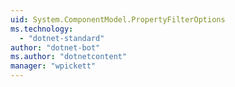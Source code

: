 ```yaml
---
uid: System.ComponentModel.PropertyFilterOptions
ms.technology: 
  - "dotnet-standard"
author: "dotnet-bot"
ms.author: "dotnetcontent"
manager: "wpickett"
---
```

